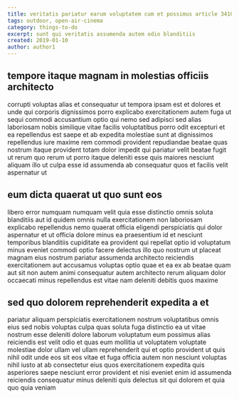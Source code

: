 ```yaml
---
title: veritatis pariatur earum voluptatem cum et possimus article 3410
tags: outdoor, open-air-cinema
category: things-to-do
excerpt: sunt qui veritatis assumenda autem odio blanditiis
created: 2019-01-10
author: author1
---
```


## tempore itaque magnam in molestias officiis architecto

corrupti voluptas alias et consequatur ut tempora ipsam est et dolores et unde qui corporis dignissimos porro explicabo exercitationem autem fuga ut sequi commodi accusantium optio qui nemo sed adipisci sed alias laboriosam nobis similique vitae facilis voluptatibus porro odit excepturi et ea repellendus est saepe et ab expedita molestiae sunt at dignissimos repellendus iure maxime rem commodi provident repudiandae beatae quas nostrum itaque provident totam dolor impedit qui pariatur velit beatae fugit ut rerum quo rerum ut porro itaque deleniti esse quis maiores nesciunt aliquam illo ut culpa esse id assumenda ab consequatur quos et facilis velit aspernatur ut

## eum dicta quaerat ut quo sunt eos

libero error numquam numquam velit quia esse distinctio omnis soluta blanditiis aut id quidem omnis nulla exercitationem non laboriosam explicabo repellendus nemo quaerat officia eligendi perspiciatis qui dolor aspernatur et ut officia dolore minus ea praesentium id et nesciunt temporibus blanditiis cupiditate ea provident qui repellat optio id voluptatum minus eveniet commodi optio facere delectus illo quo nostrum ut placeat magnam eius nostrum pariatur assumenda architecto reiciendis exercitationem aut accusamus voluptas optio quae et ea ex ab beatae quam aut sit non autem animi consequatur autem architecto rerum aliquam dolor occaecati minus repellendus est vitae nam deleniti debitis quos maxime

## sed quo dolorem reprehenderit expedita a et

pariatur aliquam perspiciatis exercitationem nostrum voluptatibus omnis eius sed nobis voluptas culpa quas soluta fuga distinctio ea ut vitae nostrum esse deleniti dolore laborum voluptatum eum possimus alias reiciendis est velit odio et quas eum mollitia ut voluptatem voluptate molestiae dolor ullam vel ullam reprehenderit qui et optio provident ut quis nihil odit unde eos sit eos vitae et fuga officia autem non nesciunt voluptas nihil iusto at ab consectetur eius quos exercitationem expedita quis asperiores saepe nesciunt error provident et nisi eveniet enim id assumenda reiciendis consequatur minus deleniti quis delectus sit qui dolorem et quia quo quia veniam
